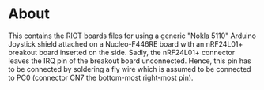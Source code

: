 # About

This contains the RIOT boards files for using a generic "Nokla 5110" Arduino
Joystick shield attached on a Nucleo-F446RE board with an nRF24L01+ breakout
board inserted on the side. Sadly, the nRF24L01+ connector leaves the IRQ pin
of the breakout board unconnected. Hence, this pin has to be connected by
soldering a fly wire which is assumed to be connected to PC0 (connector
CN7 the bottom-most right-most pin).
